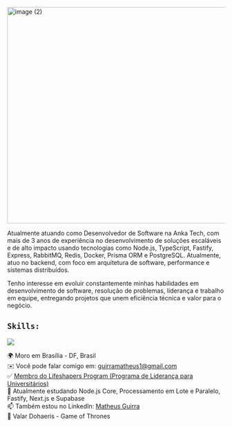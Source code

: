 <img width="1500" height="500" alt="image (2)" src="https://github.com/user-attachments/assets/c161cb50-a2b3-43f6-977e-18e9b5dc45eb" />


Atualmente atuando como Desenvolvedor de Software na Anka Tech, com mais de 3 anos de experiência no desenvolvimento de soluções escaláveis e de alto impacto usando tecnologias como Node.js, TypeScript, Fastify, Express, RabbitMQ, Redis, Docker, Prisma ORM e PostgreSQL.
Atualmente, atuo no backend, com foco em arquitetura de software, performance e sistemas distribuídos.

Tenho interesse em evoluir constantemente minhas habilidades em desenvolvimento de software, resolução de problemas, liderança e trabalho em equipe, entregando projetos que unem eficiência técnica e valor para o negócio.

## **`Skills:`**
<p align="start">
    <img src="https://www.aikonbox.com.br/icons?i=javascript,typescript,nodejs,rabbitmq,expressjs,fastify,nextjs,docker,prisma&t=60" />
</p>

🌍 Moro em Brasília - DF, Brasil <br>
✉️ Você pode falar comigo em: guirramatheus1@gmail.com <br>
✅ <a href="https://www.instagram.com/lifeshapersbrasil/">Membro do Lifeshapers Program (Programa de Liderança para Universitários)</a> <br>
🌱 Atualmente estudando Node.js Core, Processamento em Lote e Paralelo, Fastify, Next.js e Supabase <br>
📫 Também estou no LinkedIn: <a href="https://www.linkedin.com/in/matheus-guirra/">Matheus Guirra</a> <br>
👀 Valar Dohaeris - Game of Thrones



<!---
guirra-byte/guirra-byte is a ✨ special ✨ repository because its `README.md` (this file) appears on your GitHub profile.
You can click the Preview link to take a look at your changes.

div
--->
